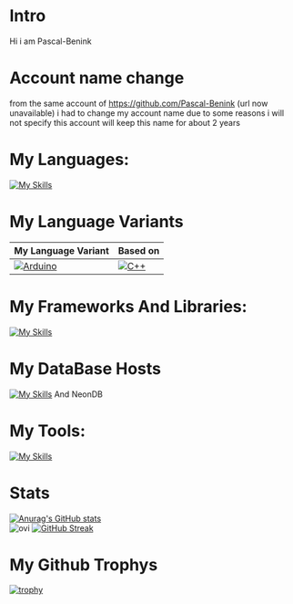 # Intro
Hi i am Pascal-Benink 

# Account name change
from the same account of https://github.com/Pascal-Benink (url now unavailable)
i had to change my account name due to some reasons i will not specify this account will keep this name for about 2 years

# My Languages:
[![My Skills](https://skillicons.dev/icons?i=js,html,css,cs,php,mysql,python,ts,md,cpp,postgres)](https://skillicons.dev)

# My Language Variants
| My Language Variant | Based on       |
|----------------------|-------------------|
| [![Arduino](https://skillicons.dev/icons?i=arduino)](https://skillicons.dev)  | [![C++](https://skillicons.dev/icons?i=cpp)](https://skillicons.dev)    |


# My Frameworks And Libraries:
[![My Skills](https://skillicons.dev/icons?i=laravel,nextjs,react,wordpress,dotnet,tailwind,flask,prisma,threejs,selenium)](https://skillicons.dev)

# My DataBase Hosts
[![My Skills](https://skillicons.dev/icons?i=supabase)](https://skillicons.dev) And NeonDB

# My Tools:
[![My Skills](https://skillicons.dev/icons?i=blender,figma,vscode,discord,docker,gmail,github,git,pnpm,pycharm,windows,unity)](https://skillicons.dev)

# Stats
[![Anurag's GitHub stats](https://github-readme-stats.vercel.app/api?username=Pascal-1113929&show_icons=true&theme=radical)](https://github.com/anuraghazra/github-readme-stats)\
<img src="https://github-readme-stats.vercel.app/api/top-langs?username=Pascal-1113929&show_icons=true&locale=en&layout=compact&theme=chartreuse-dark" alt="ovi" />
[![GitHub Streak](https://streak-stats.demolab.com?user=Pascal-1113929&theme=monokai&hide_border=false)](https://git.io/streak-stats)

# My Github Trophys
[![trophy](https://github-profile-trophy.vercel.app/?username=Pascal-1113929&theme=monokai)](https://github.com/ryo-ma/github-profile-trophy)
